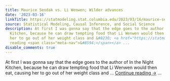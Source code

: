 ```yaml
---
title: Maurice Sendak vs. Li Wenwen; Wilder advances
date: '2023-03-16'
linkTitle: https://statmodeling.stat.columbia.edu/2023/03/16/maurice-sendak-vs-li-wenwen-wilder-advances/
source: Statistical Modeling, Causal Inference, and Social Science
description: At first I was gonna say that the edge goes to the author of In the Night
  Kitchen, because he can draw tempting food that Li Wenwen would then eat, causing
  her to go out of her weight class and &#8230; <a href="https://statmodeling.stat.columbia.edu/2023/03/16/maurice-sendak-vs-li-wenwen-wilder-advances/">Continue
  reading <span class="meta-nav">&#8594;</span></a> ...
disable_comments: true
---
```

At first I was gonna say that the edge goes to the author of In the Night Kitchen, because he can draw tempting food that Li Wenwen would then eat, causing her to go out of her weight class and &#8230; <a href="https://statmodeling.stat.columbia.edu/2023/03/16/maurice-sendak-vs-li-wenwen-wilder-advances/">Continue reading <span class="meta-nav">&#8594;</span></a> ...